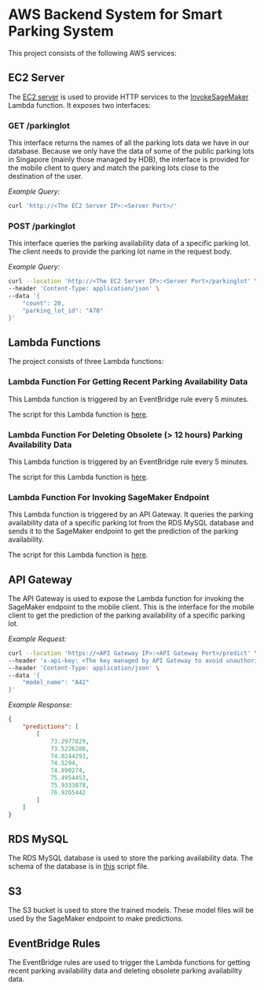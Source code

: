 # AWS Backend System for Smart Parking System

This project consists of the following AWS services:

## EC2 Server
The [EC2 server](/AWS/EC2/server.py) is used to provide HTTP services to the [InvokeSageMaker](/InvokeSageMaker.py) Lambda function.
It exposes two interfaces:

### GET /parkinglot
This interface returns the names of all the parking lots data we have in our database. Because we only have the data of some of the public parking lots in Singapore (mainly those managed by HDB), the interface is provided for the mobile client to query and match the parking lots close to the destination of the user.

*Example Query:*
```bash
curl 'http://<The EC2 Server IP>:<Server Port>/' 
```
### POST /parkinglot
This interface queries the parking availability data of a specific parking lot. The client needs to provide the parking lot name in the request body.

*Example Query:*
```bash
curl --location 'http://<The EC2 Server IP>:<Server Port>/parkinglot' \
--header 'Content-Type: application/json' \
--data '{
    "count": 20,
    "parking_lot_id": "A70"
}'
```

## Lambda Functions
The project consists of three Lambda functions:
### Lambda Function For Getting Recent Parking Availability Data
This Lambda function is triggered by an EventBridge rule every 5 minutes. 

The script for this Lambda function is [here](/AWS/Lambda/GetRecent.py).

### Lambda Function For Deleting Obsolete (> 12 hours) Parking Availability Data
This Lambda function is triggered by an EventBridge rule every 5 minutes.

The script for this Lambda function is [here](/AWS/Lambda/DeleteObsolete.py).

### Lambda Function For Invoking SageMaker Endpoint
This Lambda function is triggered by an API Gateway. It queries the parking availability data of a specific parking lot from the RDS MySQL database and sends it to the SageMaker endpoint to get the prediction of the parking availability.

The script for this Lambda function is [here](/AWS/Lambda/InvokeSageMaker.py).

## API Gateway
The API Gateway is used to expose the Lambda function for invoking the SageMaker endpoint to the mobile client.
This is the interface for the mobile client to get the prediction of the parking availability of a specific parking lot.

*Example Request:*
```bash
curl --location 'https://<API Gateway IP>:<API Gateway Port>/predict' \
--header 'x-api-key: <The key managed by API Gateway to avoid unauthorized use>' \
--header 'Content-Type: application/json' \
--data '{
    "model_name": "A42"
}'
```

*Example Response:*
```json
{
    "predictions": [
        [
            73.2977829,
            73.5226288,
            74.0244293,
            74.5294,
            74.890274,
            75.4954453,
            75.9333878,
            76.9265442
        ]
    ]
}
```

## RDS MySQL
The RDS MySQL database is used to store the parking availability data. The schema of the database is in [this](/AWS/MySQL_CREATE_SCRIPT.sql) script file.

## S3
The S3 bucket is used to store the trained models. These model files will be used by the SageMaker endpoint to make predictions.

## EventBridge Rules
The EventBridge rules are used to trigger the Lambda functions for getting recent parking availability data and deleting obsolete parking availability data.
